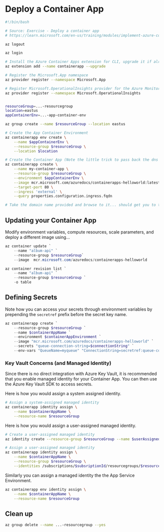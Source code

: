 # Deploy a Container App

```bash
#!/bin/bash

# Source: Exercise - Deploy a container app
# https://learn.microsoft.com/en-us/training/modules/implement-azure-container-apps/3-exercise-deploy-app

az logout

az login

# Install the Azure Container Apps extension for CLI, upgrade it if already installed...
az extension add --name containerapp --upgrade

# Register the Microsoft.App namespace
az provider register --namespace Microsoft.App

# Register Microsoft.OperationalInsights provider for the Azure Monitor Log Analytics workspace
az provider register --namespace Microsoft.OperationalInsights


resourceGroup=...-resourcegroup
location=eastus
appContainerEnv=...-app-container-env

az group create --name $resourceGroup --location eastus

# Create the App Container Environment
az containerapp env create \
    --name $appContainerEnv \
    --resource-group $resourceGroup \
    --location $location

# Create the Container App (Note the little trick to pass back the dns name)
az containerapp create \
    --name my-container-app \
    --resource-group $resourceGroup \
    --environment $appContainerEnv \
    --image mcr.microsoft.com/azuredocs/containerapps-helloworld:latest \
    --target-port 80 \
    --ingress 'external' \
    --query properties.configuration.ingress.fqdn

# Take the domain name provided and browse to it... should get you to the welcome page!
```

## Updating your Container App

Modify environment variables, compute resources, scale parameters, and deploy a different image using...

```PowerShell
az container update `
    --name "album-api" `
    --resource-group $resourceGroup`
    --image  mcr.microsoft.com/azuredocs/containerapps-helloworld
```

```PowerShell
az container revision list `
    --name "album-api" `
    --resource-group $resourceGroup `
    -o table
```

## Defining Secrets

Note how you can access your secrets through environment variables by prepending the `secretref` prefix before the secret key name.

```PowerShell
az containerapp create `
    --resource-group $resourceGroup `
    --name $containerAppName `
    --environment $containerAppEnvironment `
    --image "mcr.microsoft.com/azuredocs/containerapps-helloworld" `
    --secrets "queue-connection-string=$connectionString" `
    --env-vars "QueueName=myqueue" "ConnectionString=secretref:queue-connection-string"
```

### Key Vault Concerns (and Managed Identity)

Since there is no direct integration with Azure Key Vault, it is recommended that you enable managed identity for your Container App. You can then use the Azure Key Vault SDK to access secrets.

Here is how you would assign a system assigned identity.
```Bash
# Assign a system-assigned managed identity
az containerapp identity assign \
	--name $containerAppName \
	--resource-name $resourceGroup
```

Here is how you would assign a user-assigned managed identity. 

```Bash
# Create a user-assigned managed identity
az identity create --resource-group $resourceGroup --name $userAssignedIdentity

# Assign a user-assigned managed identity
az containerapp identity assign \
	--name $containerAppName \
	--resource-group $resourceGroup \
	--identities /subscriptions/$subsriptionId/resourcegroups/$resourceGroup/providers/Microsoft.ManagedIdentity/userAssignedIdentities/$userAssignedIdentity
```

Similarly you can assign a managed identity the the App Service Environment.

```Bash
az containerapp env identity assign \
	--name $containerAppName \
	--resource-name $resourceGroup
```

## Clean up

```bash
az group delete --name ...-resourcegroup --yes
```